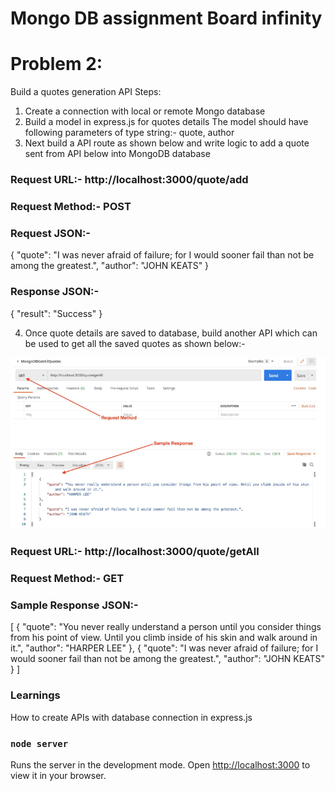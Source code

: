 # Mongo DB assignment Board infinity


# Problem 2: 
Build a quotes generation API
Steps:
1. Create a connection with local or remote Mongo database
2. Build a model in express.js for quotes details
The model should have following parameters of type string:-
quote, author
3. Next build a API route as shown below and write logic to add a quote sent from API
below into MongoDB database


### Request URL:- http://localhost:3000/quote/add
### Request Method:- POST
### Request JSON:- 
{
 "quote": "I was never afraid of failure; for I would sooner fail than not be among
the greatest.",
 "author": "JOHN KEATS"
}

### Response JSON:-
{
 "result": "Success"
}

4. Once quote details are saved to database, build another API which can be used to
get all the saved quotes as shown below:-

![image](./problemImage/img2.png)

### Request URL:- http://localhost:3000/quote/getAll
### Request Method:- GET
### Sample Response JSON:-

[
 {
 "quote": "You never really understand a person until you consider things from his
point of view. Until you climb inside of his skin and walk around in it.",
 "author": "HARPER LEE"
 },
 {
 "quote": "I was never afraid of failure; for I would sooner fail than not be
among the greatest.",
 "author": "JOHN KEATS"
 }
]
### Learnings
How to create APIs with database connection in express.js



### `node server`

Runs the server in the development mode.
Open [http://localhost:3000](http://localhost:3000) to view it in your browser.

